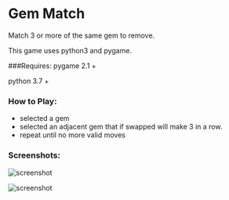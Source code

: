 # Gem Match
Match 3 or more of the same gem to remove.

This game uses python3 and pygame.

###Requires:
pygame 2.1 +

python 3.7 +

### How to Play:
- selected a gem
- selected an adjacent gem that if swapped will make 3 in a row.
- repeat until no more valid moves

### Screenshots:

![screenshot](https://i.fluffy.cc/fmq4PNvJpLmpVZPzPv5hrgClmqWfWh6v.png)

![screenshot](https://i.fluffy.cc/LnBPvWs1tpxFxVp1CxtbZgrKGhdVpvnm.png)